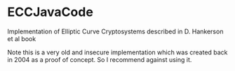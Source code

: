 # ECCJavaCode
Implementation of Elliptic Curve Cryptosystems described in D. Hankerson et al book

Note this is a very old and insecure implementation which was created back in 2004 as a proof of concept. So I recommend against using it.

